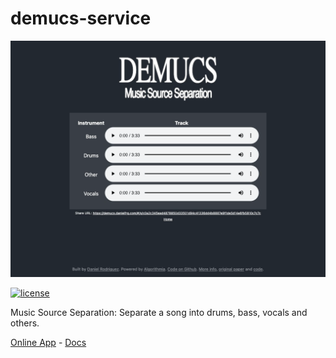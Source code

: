 # demucs-service

[![demucs-service](https://raw.githubusercontent.com/danielfrg/demucs-service/main/docs/docs/public/images/demucs-web.png)](https://demucs.danielfrg.com)

[![license](https://img.shields.io/:license-Apache%202-blue.svg)](https://github.com/danielfrg/demucs-service/blob/master/LICENSE.txt)

Music Source Separation: Separate a song into drums, bass, vocals and others.

[Online App](https://demucs.danielfrg.com) - [Docs](https://demucs.danielfrg.com/docs)
